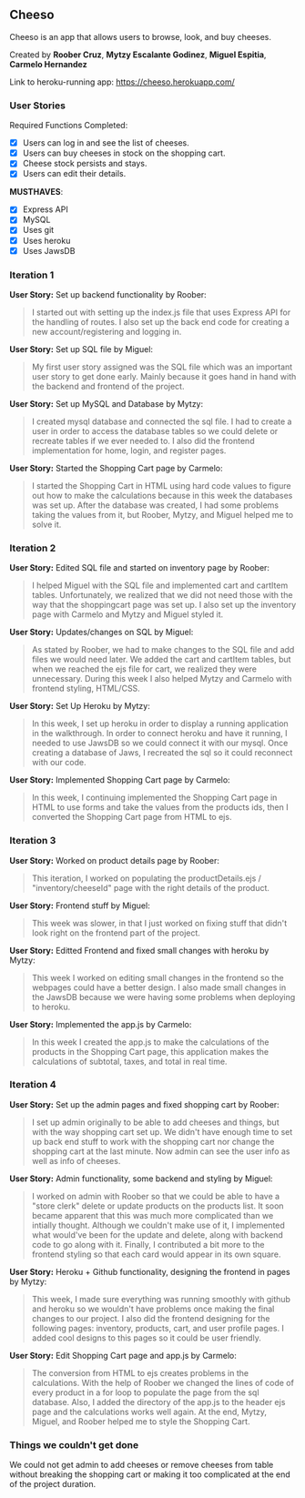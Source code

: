 ## Cheeso

Cheeso is an app that allows users to browse, look, and buy cheeses.

Created by **Roober Cruz**, **Mytzy Escalante Godinez**, **Miguel Espitia**, **Carmelo Hernandez**

Link to heroku-running app: https://cheeso.herokuapp.com/

### User Stories

Required Functions Completed:
* [x] Users can log in and see the list of cheeses.
* [x] Users can buy cheeses in stock on the shopping cart.
* [x] Cheese stock persists and stays.
* [x] Users can edit their details.

**MUSTHAVES**:
* [x] Express API
* [x] MySQL
* [x] Uses git 
* [x] Uses heroku
* [x] Uses JawsDB

### Iteration 1
**User Story:** Set up backend functionality by Roober:
> I started out with setting up the index.js file that uses Express API for the handling
> of routes. I also set up the back end code for creating a new account/registering and logging in.

**User Story:** Set up SQL file by Miguel:
> My first user story assigned was the SQL file which was an important user story to get done early.
> Mainly because it goes hand in hand with the backend and frontend of the project.

**User Story:** Set up MySQL and Database by Mytzy:
> I created mysql database and connected the sql file. I had to create a user in order to access the
> database tables so we could delete or recreate tables if we ever needed to.
> I also did the frontend implementation for home, login, and register pages.

**User Story:** Started the Shopping Cart page by Carmelo:
> I started the Shopping Cart in HTML using hard code values to figure out how to make the calculations because in this week 
> the databases was set up. After the database was created, I had some problems taking the values
> from it, but Roober, Mytzy, and Miguel helped me to solve it.  

### Iteration 2
**User Story:** Edited SQL file and started on inventory page by Roober:
> I helped Miguel with the SQL file and implemented cart and cartItem tables. Unfortunately, we realized that
> we did not need those with the way that the shoppingcart page was set up. I also set up the inventory page
> with Carmelo and Mytzy and Miguel styled it.

**User Story:** Updates/changes on SQL by Miguel:
> As stated by Roober, we had to make changes to the SQL file and add files we would need later. We added the
> cart and cartItem tables, but when we reached the ejs file for cart, we realized they were unnecessary.
> During this week I also helped Mytzy and Carmelo with frontend styling, HTML/CSS.

**User Story:** Set Up Heroku by Mytzy:
> In this week, I set up heroku in order to display a running application in the walkthrough.
> In order to connect heroku and have it running, I needed to use JawsDB so we could connect it with our mysql.
> Once creating a database of Jaws, I recreated the sql so it could reconnect with our code.

**User Story:** Implemented Shopping Cart page by Carmelo:
> In this week, I continuing implemented the Shopping Cart page in HTML to use forms and take the values from the products ids,
> then I converted the Shopping Cart page from HTML to ejs.

### Iteration 3
**User Story:** Worked on product details page by Roober:
> This iteration, I worked on populating the productDetails.ejs / "inventory/cheeseId" page with the right
> details of the product.

**User Story:** Frontend stuff by Miguel:
> This week was slower, in that I just worked on fixing stuff that didn't look right on the frontend part of
> the project.

**User Story:** Editted Frontend and fixed small changes with heroku by Mytzy:
> This week I worked on editing small changes in the frontend so the webpages could have a better design.
> I also made small changes in the JawsDB because we were having some problems when deploying to heroku.

**User Story:** Implemented the app.js by Carmelo:
> In this week I created the app.js to make the calculations of the products in the Shopping Cart page,
> this application makes the calculations of subtotal, taxes, and total in real time.

### Iteration 4
**User Story:** Set up the admin pages and fixed shopping cart by Roober:
> I set up admin originally to be able to add cheeses and things, but with the way shopping cart set up. We didn't have enough time
> to set up back end stuff to work with the shopping cart nor change the shopping cart at the last minute. Now admin can see the user info as well as
> info of cheeses.

**User Story:** Admin functionality, some backend and styling by Miguel:
> I worked on admin with Roober so that we could be able to have a "store clerk" delete or update products on the products list.
> It soon became apparent that this was much more complicated than we intially thought. Although we couldn't make use of it,
> I implemented what would've been for the update and delete, along with backend code to go along with it.
> Finally, I contributed a bit more to the frontend styling so that each card would appear in its own square.

**User Story:** Heroku + Github functionality, designing the frontend in pages by Mytzy:
> This week, I made sure everything was running smoothly with github and heroku so we wouldn't have problems once making the
> final changes to our project. I also did the frontend designing for the following pages: inventory, products, cart, and 
> user profile pages. I added cool designs to this pages so it could be user friendly.

**User Story:** Edit Shopping Cart page and app.js by Carmelo:
> The conversion from HTML to ejs creates problems in the calculations. With the help of Roober we changed the lines of code
> of every product in a for loop to populate the page from the sql database. Also, I added the directory of the app.js to 
> the header ejs page and the calculations works well again. At the end, Mytzy, Miguel, and Roober helped me to style the Shopping Cart.

### Things we couldn't get done
We could not get admin to add cheeses or remove cheeses from table without breaking the shopping cart or making it too complicated at the end of the project duration. 
